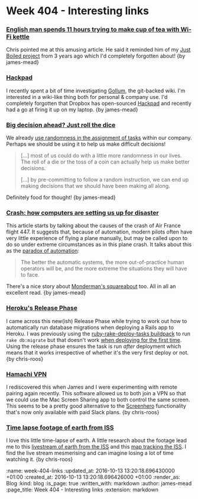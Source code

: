 Week 404 - Interesting links
============================

### [English man spends 11 hours trying to make cup of tea with Wi-Fi kettle](https://www.theguardian.com/technology/2016/oct/12/english-man-spends-11-hours-trying-to-make-cup-of-tea-with-wi-fi-kettle)

Chris pointed me at this amusing article. He said it reminded him of my [Just Boiled project][] from 3 years ago which I'd completely forgotten about! {by james-mead}

[Just Boiled project]: /week-216#just-boiled


### [Hackpad](https://github.com/dropbox/hackpad)

I recently spent a bit of time investigating [Gollum][], the git-backed wiki. I'm interested in a wiki-like thing both for personal & company use. I'd completely forgotten that Dropbox has open-sourced [Hackpad][] and recently had a go at firing it up on my laptop. {by james-mead}

[Gollum]: https://github.com/gollum/gollum
[Hackpad]: https://hackpad.com/


### [Big decision ahead? Just roll the dice](http://timharford.com/2016/10/big-decision-ahead-just-roll-the-dice/)

We already [use randomness in the assignment of tasks][Harmonia] within our company. Perhaps we should be using it to help us make difficult decisions!

> [...] most of us could do with a little more randomness in our lives. The roll of a die or the toss of a coin can actually help us make better decisions.
>
> [...] by pre-committing to follow a random instruction, we can end up making decisions that we should have been making all along.

Definitely food for thought! {by james-mead}

[Harmonia]: https://harmonia.io


### [Crash: how computers are setting us up for disaster](https://www.theguardian.com/technology/2016/oct/11/crash-how-computers-are-setting-us-up-disaster)

This article starts by talking about the causes of the crash of Air France flight 447. It suggests that, because of automation, modern pilots often have very little experience of flying a plane manually, but may be called upon to do so under extreme circumstances as in this plane crash. It talks about this as the [paradox of automation][]:

> The better the automatic systems, the more out-of-practice human operators will be, and the more extreme the situations they will have to face.

There's a nice story about [Monderman's squareabout][] too. All in all an excellent read. {by james-mead}

[paradox of automation]: https://en.wikipedia.org/wiki/Automation#Paradox_of_Automation
[Monderman's squareabout]: https://thinkbicyclingblog.wordpress.com/2013/06/13/hans-mondermans-people-friendly-dutch-squareabout/


### [Heroku's Release Phase](https://devcenter.heroku.com/articles/release-phase)

I came across this new(ish) Release Phase while trying to work out how to automatically run database migrations when deploying a Rails app to Heroku. I was previously using the [ruby-rake-deploy-tasks buildpack][rake-buildpack] to run `rake db:migrate` but that doesn't work [when deploying for the first time][gist-57b7c4d]. Using the release phase ensures the task is run _after_ deployment which means that it works irrespective of whether it's the very first deploy or not. {by chris-roos}

[rake-buildpack]: https://github.com/gunpowderlabs/buildpack-ruby-rake-deploy-tasks
[gist-57b7c4d]: https://gist.github.com/chrisroos/57b7c4d7750cdbc0fb96a131403526da


### [Hamachi VPN](https://www.vpn.net/)

I rediscovered this when James and I were experimenting with remote pairing again recently. This software allowed us to both join a VPN so that we could use the Mac Screen Sharing app to both control the same screen. This seems to be a pretty good alternative to the [Screenhero][screenhero] functionality that's now only available with paid Slack plans. {by chris-roos}

[screenhero]: https://screenhero.com/


### [Time lapse footage of earth from ISS](https://imgur.com/9An6xzf)

I love this little time-lapse of earth. A little research about the footage lead me to this [livestream of earth from the ISS][iss-livestream] and this [map tracking the ISS][iss-map]. I find the live stream mesmerising and can imagine losing a lot of time watching it. {by chris-roos}

[iss-livestream]: http://www.ustream.tv/channel/iss-hdev-payload
[iss-map]: http://www.lizard-tail.com/isana/tracking/

:name: week-404-links
:updated_at: 2016-10-13 13:20:18.696430000 +01:00
:created_at: 2016-10-13 13:20:18.696426000 +01:00
:render_as: Blog
:kind: blog
:is_page: true
:written_with: markdown
:author: james-mead
:page_title: Week 404 - Interesting links
:extension: markdown
